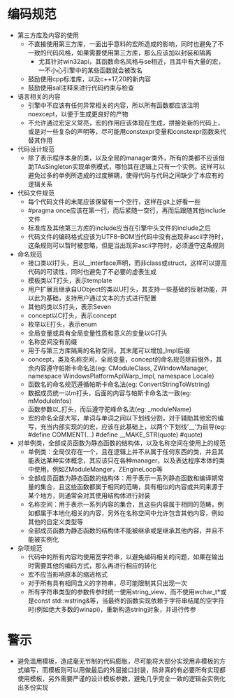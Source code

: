 # 编码规范
* 第三方库及内容的使用
    * 不直接使用第三方库，一面出乎意料的宏所造成的影响，同时也避免了不一致的代码风格，如果需要使用第三方库，那么应该加以封装和隔离
        * 尤其针对win32api，其函数命名风格与se相近，且其中有大量的宏，一不小心引擎中的某些函数就会被改名
    * 鼓励使用cpp标准库，以及c++17,20的新内容
    * 鼓励使用sal注释来进行代码约束与检查
* 语言相关的内容
    * 引擎中不应该有任何异常相关的内容，所以所有函数都应该注明noexcept，以便于生成更良好的产物
    * 不允许通过宏定义常亮，宏的作用应该体现在生成，拼接处新的代码上，或是对一些复杂的声明等，尽可能用constexpr变量和constexpr函数来代替其作用
* 代码设计规范
    * 除了表示程序本身的类，以及全局的manager类外，所有的类都不应该借助TAsSingleton实现单例模式，哪怕其在逻辑上只有一个实例。这样可以避免过多的单例所造成的过度解耦，使得代码与代码之间缺少了本应有的逻辑关系
* 代码文件规范
    * 每个代码文件的末尾应该保留有一个空行，这样在git上好看一些
    * #pragma once应该在第一行，而后紧随一空行，再而后跟随其他include文件
    * 标准库及其他第三方库的include应当在引擎中头文件的include之后
    * 代码文件的编码格式应该为UTF8-BOM当代码中没有出现非ascii字符时，这条规则可以暂时被忽略，但是当出现非ascii字符时，必须遵守这条规则
* 命名规范
    * 接口类以I打头，且以__interface声明，而非class或struct，这样可以提高代码的可读性，同时也避免了不必要的虚表生成
    * 模板类以T打头，表示template
    * 用户扩展且继承自UObject的类以U打头，其支持一些基础的反射功能，并以此为基础，支持用户通过文本的方式进行配置
    * 其他的类以S打头，表示Seven
    * concept以C打头，表示concept
    * 枚举以E打头，表示enum
    * 全局变量或具有全局变量性质和意义的变量以G打头
    * 名称空间没有前缀
    * 用于与第三方库隔离的名称空间，其末尾可以增加_Impl后缀
    * concept，类及名称空间，全局变量，concept的命名规范除前缀外，其余内容遵守帕斯卡命名法(eg: CModuleClass, ZWindowManager, namespace WindowsPlatformApiWarp_Impl, namespace Locale)
    * 函数名的命名规范遵循帕斯卡命名法(eg: ConvertStringToWstring)
    * 数据成员统一以m打头，后面的内容与帕斯卡命名法一致(eg: mModuleInfos)
    * 函数参数以_打头，而后遵守驼峰命名法(eg: _moduleName)
    * 宏的命名全部大写，单词与单词之间以下划线分割，对于辅助其他宏的编写，充当内部实现的的宏，应该在此基础上，以两个下划线'__'为前导(eg: #define COMMENT(...) #define __MAKE_STR(quote) #quote)
* 对单例类，全部成员函数为静态函数的结构体，以及名称空间在使用上的规范
    * 单例类：全局仅存在一个，且在逻辑上并不从属于任何东西的类，并且其能表达某种实体概念，其应该只在各种manager，以及表达程序本体的类中使用，例如ZModuleManger，ZEngineLoop等
    * 全部成员函数为静态函数的结构体：用于表示一系列静态函数和编译期常量的集合，且这些函数都属于相同的范畴，具有相似的内容或共同来源于某个地方，则通常会对其使用结构体进行封装
    * 名称空间：用于表示一系列内容的集合，且这些内容属于相同的范畴，例如都属于本地化相关的内容，另外在名称空间中允许包含其他内容，例如其他的自定义类型等
    * 全部成员函数为静态函数的结构体不能被继承或是继承其他内容，并且不能被实例化
* 杂项规范
    * 代码中的所有内容均使用宽字符串，以避免编码相关的问题，如果在输出时需要其他的编码方式，那么再进行相应的转化
    * 宏不应当影响原本的缩进格式
    * 对于所有具有相同含义的字符串，尽可能限制其只出现一次
    * 所有字符串类型的参数传参时统一使用string_view，而不使用wchar_t*或是const std::wstring&等，当最终的函数实现依赖于字符串结尾的空字符时(例如绝大多数的winapi)，重新构造string对象，并进行传参

# 警示
* 避免滥用模板，造成毫无节制的代码膨胀，尽可能将大部分实现用非模板的方式编写，而模板则可以用做最后的外层接口封装，除非真的有必要所有实现都使用模板，另外需要严谨的设计模板参数，避免几乎完全一致的逻辑会实例化出多份实现
